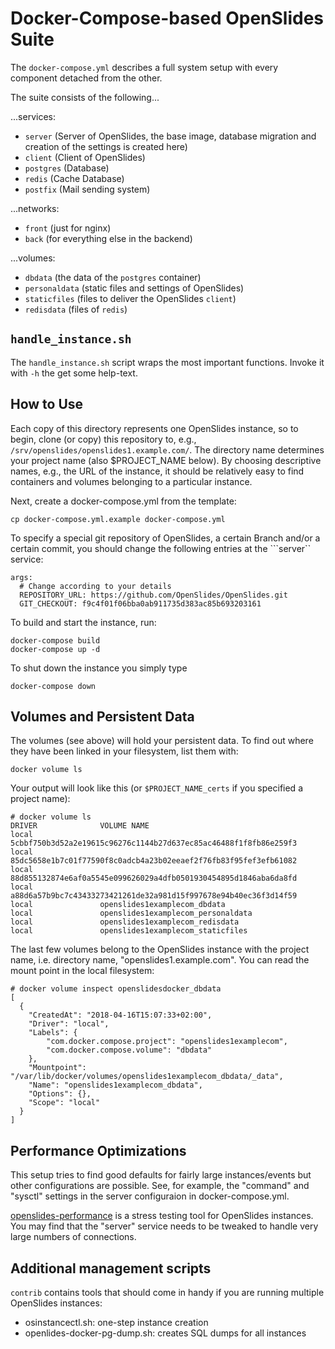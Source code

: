 # Docker-Compose-based OpenSlides Suite

The ```docker-compose.yml``` describes a full system setup with every component
detached from the other.

The suite consists of the following...

...services:

* ```server``` (Server of OpenSlides, the base image, database migration and
  creation of the settings is created here)
* ```client``` (Client of OpenSlides)
* ```postgres``` (Database)
* ```redis``` (Cache Database)
* ```postfix``` (Mail sending system)

...networks:

* ```front``` (just for nginx)
* ```back``` (for everything else in the backend)

...volumes:

* ```dbdata``` (the data of the ```postgres``` container)
* ```personaldata``` (static files and settings of OpenSlides)
* ```staticfiles``` (files to deliver the OpenSlides ```client```)
* ```redisdata``` (files of ```redis```)


## ```handle_instance.sh```

The ```handle_instance.sh``` script wraps the most important functions. Invoke
it with ```-h``` the get some help-text.

## How to Use

Each copy of this directory represents one OpenSlides instance, so to begin,
clone (or copy) this repository to, e.g.,
```/srv/openslides/openslides1.example.com/```.  The directory name determines
your project name (also $PROJECT_NAME below).  By choosing descriptive names,
e.g., the URL of the instance, it should be relatively easy to find containers
and volumes belonging to a particular instance.

Next, create a docker-compose.yml from the template:

    cp docker-compose.yml.example docker-compose.yml

To specify a special git repository of OpenSlides, a certain Branch and/or
a certain commit, you should change the following entries at the ```server``
service:

    args:
      # Change according to your details
      REPOSITORY_URL: https://github.com/OpenSlides/OpenSlides.git
      GIT_CHECKOUT: f9c4f01f06bba0ab911735d383ac85b693203161

To build and start the instance, run:

    docker-compose build
    docker-compose up -d 

To shut down the instance you simply type

    docker-compose down

## Volumes and Persistent Data

The volumes (see above) will hold your persistent data.  To find out where they
have been linked in your filesystem, list them with:

    docker volume ls

Your output will look like this (or ```$PROJECT_NAME_certs``` if you specified
a project name):

    # docker volume ls
    DRIVER              VOLUME NAME
    local               5cbbf750b3d52a2e19615c96276c1144b27d637ec85ac46488f1f8fb86e259f3
    local               85dc5658e1b7c01f77590f8c0adcb4a23b02eeaef2f76fb83f95fef3efb61082
    local               88d855132874e6af0a5545e099626029a4dfb0501930454895d1846aba6da8fd
    local               a88d6a57b9bc7c43433273421261de32a981d15f997678e94b40ec36f3d14f59
    local               openslides1examplecom_dbdata
    local               openslides1examplecom_personaldata
    local               openslides1examplecom_redisdata
    local               openslides1examplecom_staticfiles

The last few volumes belong to the OpenSlides instance with the project name,
i.e. directory name, "openslides1.example.com".
You can read the mount point in the local filesystem:

    # docker volume inspect openslidesdocker_dbdata
    [
      {
        "CreatedAt": "2018-04-16T15:07:33+02:00",
        "Driver": "local",
        "Labels": {
            "com.docker.compose.project": "openslides1examplecom",
            "com.docker.compose.volume": "dbdata"
        },
        "Mountpoint": "/var/lib/docker/volumes/openslides1examplecom_dbdata/_data",
        "Name": "openslides1examplecom_dbdata",
        "Options": {},
        "Scope": "local"
      }
    ]

## Performance Optimizations

This setup tries to find good defaults for fairly large instances/events but
other configurations are possible.  See, for example, the "command" and
"sysctl" settings in the server configuraion in docker-compose.yml.

[openslides-performance](https://github.com/OpenSlides/openslides-performance)
is a stress testing tool for OpenSlides instances.  You may find that the
"server" service needs to be tweaked to handle very large numbers of
connections.

## Additional management scripts

```contrib``` contains tools that should come in handy if you are running
multiple OpenSlides instances:

  - osinstancectl.sh: one-step instance creation
  - openlides-docker-pg-dump.sh: creates SQL dumps for all instances
